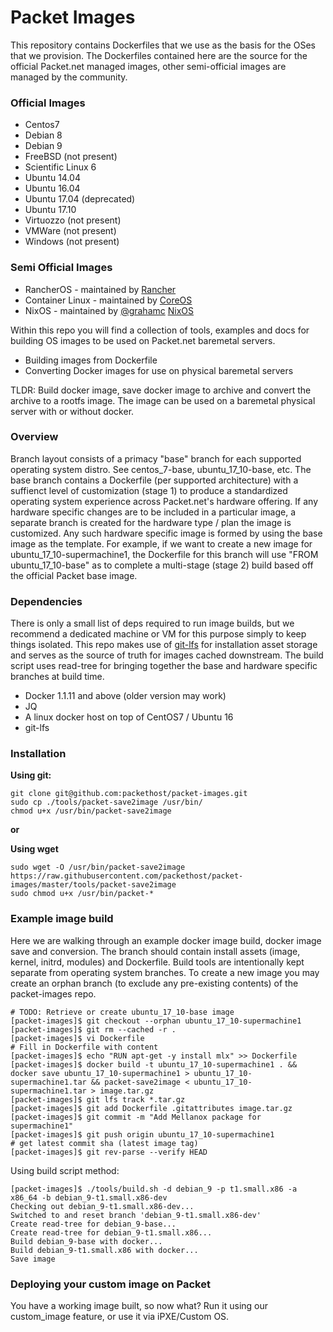 # Packet Images

This repository contains Dockerfiles that we use as the basis for the OSes that we provision. The Dockerfiles contained here are the source for the official Packet.net managed images, other semi-official images are managed by the community.

### Official Images
- Centos7
- Debian 8
- Debian 9
- FreeBSD (not present)
- Scientific Linux 6
- Ubuntu 14.04
- Ubuntu 16.04
- Ubuntu 17.04 (deprecated)
- Ubuntu 17.10
- Virtuozzo (not present)
- VMWare (not present)
- Windows (not present)

### Semi Official Images
- RancherOS - maintained by [Rancher](https://github.com/rancher)
- Container Linux - maintained by [CoreOS](https://github.com/coreos)
- NixOS - maintained by [@grahamc](https://github.com/grahamc) [NixOS](https://github.com/grahamc/packet-provision-nixos-ipxe)


Within this repo you will find a collection of tools, examples and docs for building OS images to be used on Packet.net baremetal servers.

  - Building images from Dockerfile
  - Converting Docker images for use on physical baremetal servers

TLDR:  Build docker image, save docker image to archive and convert the archive to a rootfs
image. The image can be used on a baremetal physical server with or without docker.

### Overview
Branch layout consists of a primacy "base" branch for each supported operating system distro. See centos\_7-base, ubuntu\_17\_10-base, etc. The base branch contains a Dockerfile (per supported architecture) with a suffienct level of customization (stage 1) to produce a standardized operating system experience across Packet.net's hardware offering. If any hardware specific changes are to be included in a particular image, a separate branch is created for the hardware type / plan the image is customized. Any such hardware specific image is formed by using the base image as the template. For example, if we want to create a new image for ubuntu_17_10-supermachine1, the Dockerfile for this branch will use "FROM ubuntu_17_10-base" as to complete a multi-stage (stage 2) build based off the official Packet base image.

### Dependencies
There is only a small list of deps required to run image builds, but we recommend a dedicated
machine or VM for this purpose simply to keep things isolated. This repo makes use of [git-lfs](https://git-lfs.github.com/) for installation asset storage and serves as the source of truth for images cached downstream. The build script uses read-tree for bringing together the base and hardware specific branches at build time.

 - Docker 1.1.11 and above (older version may work)
 - JQ
 - A linux docker host on top of CentOS7 / Ubuntu 16
 - git-lfs

### Installation
**Using git:**

    git clone git@github.com:packethost/packet-images.git
    sudo cp ./tools/packet-save2image /usr/bin/
    chmod u+x /usr/bin/packet-save2image

**or**

**Using wget**

    sudo wget -O /usr/bin/packet-save2image https://raw.githubusercontent.com/packethost/packet-images/master/tools/packet-save2image
    sudo chmod u+x /usr/bin/packet-*

### Example image build
Here we are walking through an example docker image build, docker image save and conversion.
The branch should contain install assets (image, kernel, initrd, modules) and Dockerfile.
Build tools are intentionally kept separate from operating system branches.
To create a new image you may create an orphan branch (to exclude any pre-existing contents) of the packet-images repo.

    # TODO: Retrieve or create ubuntu_17_10-base image
    [packet-images]$ git checkout --orphan ubuntu_17_10-supermachine1
    [packet-images]$ git rm --cached -r .
    [packet-images]$ vi Dockerfile
    # Fill in Dockerfile with content
    [packet-images]$ echo "RUN apt-get -y install mlx" >> Dockerfile
    [packet-images]$ docker build -t ubuntu_17_10-supermachine1 . && docker save ubuntu_17_10-supermachine1 > ubuntu_17_10-supermachine1.tar && packet-save2image < ubuntu_17_10-supermachine1.tar > image.tar.gz
    [packet-images]$ git lfs track *.tar.gz
    [packet-images]$ git add Dockerfile .gitattributes image.tar.gz
    [packet-images]$ git commit -m "Add Mellanox package for supermachine1"
    [packet-images]$ git push origin ubuntu_17_10-supermachine1
    # get latest commit sha (latest image tag)
    [packet-images]$ git rev-parse --verify HEAD

Using build script method:

    [packet-images]$ ./tools/build.sh -d debian_9 -p t1.small.x86 -a x86_64 -b debian_9-t1.small.x86-dev
    Checking out debian_9-t1.small.x86-dev...
    Switched to and reset branch 'debian_9-t1.small.x86-dev'
    Create read-tree for debian_9-base...
    Create read-tree for debian_9-t1.small.x86...
    Build debian_9-base with docker...
    Build debian_9-t1.small.x86 with docker...
    Save image



### Deploying your custom image on Packet
You have a working image built, so now what?
Run it using our custom_image feature, or use it via iPXE/Custom OS.
